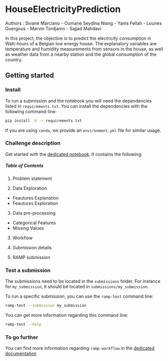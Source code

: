 # HouseElectricityPrediction

Authors : Sivane Marciano - Oumane Seydina Niang - Yanis Fellah - Lounes Guergous - Marvin Tordjamn - Sajjad Mahdavi

In this project, the objective is to predict the electricity consumption in Watt-hours of a Belgian low energy house. The explanatory variables are temperature and humidity measurements from sensors in the house, as well as weather data from a nearby station and the global consumption of the country.


## Getting started

### Install

To run a submission and the notebook you will need the dependencies listed
in `requirements.txt`. You can install the dependencies with the
following command-line:

```bash
pip install -U -r requirements.txt
```

If you are using `conda`, we provide an `environment.yml` file for similar
usage.

### Challenge description

Get started with the [dedicated notebook](Starting_kit.ipynb). It contains the following:

##### Table of Contents

1. Problem statement
   

2. Data Exploration
  - Feautures Explanation 
  - Feautures Exploration

3. Data pre-processing
  - Categorical Features
  - Missing Values
    
3. Workflow

4. Submission details

5. RAMP submission



### Test a submission

The submissions need to be located in the `submissions` folder. For instance
for `my_submission`, it should be located in `submissions/my_submission`.

To run a specific submission, you can use the `ramp-test` command line:

```bash
ramp-test --submission my_submission
```

You can get more information regarding this command line:

```bash
ramp-test --help
```

### To go further

You can find more information regarding `ramp-workflow` in the
[dedicated documentation](https://paris-saclay-cds.github.io/ramp-docs/ramp-workflow/stable/using_kits.html)




